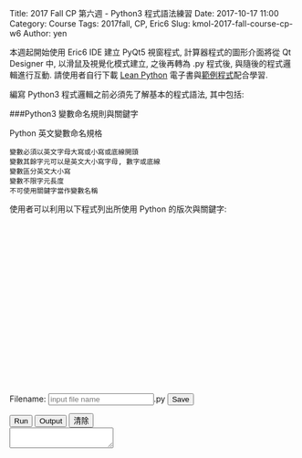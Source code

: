 Title: 2017 Fall CP 第六週 - Python3 程式語法練習
Date: 2017-10-17 11:00
Category: Course
Tags: 2017fall, CP, Eric6
Slug: kmol-2017-fall-course-cp-w6
Author: yen

本週起開始使用 Eric6 IDE 建立 PyQt5 視窗程式, 計算器程式的圖形介面將從 Qt Designer 中, 以滑鼠及視覺化模式建立, 之後再轉為 .py 程式後, 與隨後的程式邏輯進行互動. 請使用者自行下載 <a href="https://link.springer.com/book/10.1007/978-1-4842-2385-7">Lean Python</a> 電子書與<a href="https://github.com/Apress/lean-python">範例程式</a>配合學習.

<!-- PELICAN_END_SUMMARY -->

<!-- 導入 FileSaver 與 filereader -->
<script type="text/javascript" src="./../ace/FileSaver.min.js"></script>
<script type="text/javascript" src="./../ace/filereader.js"></script>

<!-- 導入最新版的 Brython 標準程式庫 3.3.4 -->
<script type="text/javascript" src="./../data/Brython-3.3.4/brython_dist.js">
</script>

<!-- 導入平面機構模擬所需程式庫 -->

<!-- sylvester.js 為向量、矩陣與幾何程式庫 http://sylvester.jcoglan.com/ -->
<script src="./../data/sylvester/sylvester.js"></script>
<!-- PrairieDraw.js 為延伸 sylvester.js 的 html5 canvas 繪圖應用程式庫 https://github.com/martin70/PrairieDraw.js -->
<script src="./../data/sylvester/PrairieDraw.js"></script>
<style>
canvas {
    border: 1px solid black;
}
</style>

<!-- 啟動 Brython 時, 設定 pythonpath 為 data/py, 並將 script1.py 放入, 以便取代 3.2.9 之前版本的 script id 導入 -->
<script>
window.onload=function(){
brython({debug:1, pythonpath:['./../data/py']});
}
</script>

<!-- 以下執行 Brython 程式 -->

<script src="./../ace/ace.js" type="text/javascript" charset="utf-8"></script>
<script src="./../ace/ext-language_tools.js" type="text/javascript" charset="utf-8"></script>
<script src="./../ace/mode-python3.js" type="text/javascript" charset="utf-8"></script>
<script src="./../ace/snippets/python.js" type="text/javascript" charset="utf-8"></script>

<!-- 請注意, 這裡使用 Javascript 將 localStorage["py_src"] 中存在近端瀏覽器的程式碼, 由使用者決定存檔名稱-->

<script type="text/javascript">
function doSave(storage_id, filename){
    var blob = new Blob([localStorage[storage_id]], {type: "text/plain;charset=utf-8"});
    filename = document.getElementById(filename).value
    saveAs(blob, filename+".py");
}
</script>

編寫 Python3 程式邏輯之前必須先了解基本的程式語法, 其中包括:

###Python3 變數命名規則與關鍵字

Python 英文變數命名規格

    變數必須以英文字母大寫或小寫或底線開頭
    變數其餘字元可以是英文大小寫字母, 數字或底線
    變數區分英文大小寫
    變數不限字元長度
    不可使用關鍵字當作變數名稱

使用者可以利用以下程式列出所使用 Python 的版次與關鍵字:

<!-- 印出版次與關鍵字程式 -->

<script type="text/python3">
from browser import document as doc
import ace

# Brython 3.3.4 內建的 container 名稱為  'container' 且 turtle 輸出為 svg 必須使用 div 訂定 id
Ace = ace.Editor(editor_id="kw_editor", console_id="kw_console", container_id="kw__container", storage_id="kw_py_src" )

Ace.editor.setValue('''# 導入 sys 模組
import sys
# 導入 keyword 模組
import keyword

# 利用 sys 模組中的 version_info 印出 Python 版次
print("Python version: ", sys.version_info)
# 利用 keyword 模組中的 kwlist 印出關鍵字
print("Python keywords: ", keyword.kwlist)
''')
Ace.editor.scrollToRow(0)
Ace.editor.gotoLine(0)

# 執行程式, 顯示輸出結果與清除輸出結果及對應按鈕綁定
doc['kw_run'].bind('click', Ace.run)
doc['kw_show_console'].bind('click', Ace.show_console)
doc['kw_clear_console'].bind('click', Ace.clear_console)
</script>

<!-- 用來顯示程式碼的 editor 區域 -->

<div id="kw_editor" style="width:600px;height:300px;"></div>

<!-- 以下的表單與按鈕與前面的 Javascript doSave 函式以及 FileSaver.min.js 互相配合 -->

<form>
    <label>Filename: <input type="text" id="kw_filename" placeholder="input file name"/>.py</label>
    <input type="submit" value="Save" onclick="doSave('kw_py_src', 'kw_filename');"/>
</form>
<button id="kw_run">Run</button>
<button id="kw_show_console">Output</button>
<button id="kw_clear_console">清除</button>
<div style="width:100%;height:100%;">
<textarea id="kw_console" autocomplete="off"></textarea>
</div>

Python3 的程式關鍵字, 使用者命名變數時, 必須避開下列保留字.

Python keywords:  ['False', 'None', 'True', 'and', 'as', 'assert', 'break', 'class', 'continue', 'def', 'del', 'elif', 'else', 'except', 'finally', 'for', 'from', 'global', 'if', 'import', 'in', 'is', 'lambda', 'nonlocal', 'not', 'or', 'pass', 'raise', 'return', 'try', 'while', 'with', 'yield']

選擇好的變數名稱:

    使用有意義且適當長度的變數名稱， 例如: 使用 length 代表長度, 不要單獨使用 l 或 L, 也不要使用 this_is_the_length
    程式前後變數命名方式盡量一致, 例如: 使用 rect_length 或 RectLength
    用底線開頭的變數通常具有特殊意義

###print() 函式用法

print() 為 Python 程式語言中用來列印數值或字串的函式, 其中有 sep 變數定義分隔符號, ｓep 內定為 ",", end 變數則用來定義列印結尾的符號, end 內定為跳行符號.

###for 迴圈用法與 Python 的縮排規定

重複迴圈用法, 使用者可以透過下列程式編輯區練習 for 迴圈與 print() 函式的用法.

<script type="text/python3">
from browser import document as doc
import ace

Ace = ace.Editor(editor_id="editor", console_id="console", container_id="first_container", storage_id="py_src" )

Ace.editor.setValue('''#ex1 簡單的 for 迴圈範例
for i in range(10):
    print(i)
''')
Ace.editor.scrollToRow(0)
Ace.editor.gotoLine(0)

# 執行程式, 顯示輸出結果與清除輸出結果及對應按鈕綁定
doc['run'].bind('click', Ace.run)
doc['show_console'].bind('click', Ace.show_console)
doc['clear_console'].bind('click', Ace.clear_console)
</script>

<!-- 用來顯示程式碼的 editor 區域 -->

<div id="editor" style="width:600px;height:300px;"></div>

<!-- 以下的表單與按鈕與前面的 Javascript doSave 函式以及 FileSaver.min.js 互相配合 -->

<form>
    <label>Filename: <input type="text" id="filename" placeholder="input file name"/>.py</label>
    <input type="submit" value="Save" onclick="doSave('py_src', 'filename');"/>
</form>
<button id="run">Run</button>
<button id="show_console">Output</button>
<button id="clear_console">清除</button>
<div style="width:100%;height:100%;">
<textarea id="console" autocomplete="off"></textarea>
</div>

<!-- 以下置入 brython turtle 繪圖程式段, 但是各畫布必須使用不同名稱 -->

下列的 Brython turtle 網際繪圖程式僅提供參考, 可以用來練習 Python3 程式語法.

<script type="text/python3">
from browser import document as doc
import ace

Ace = ace.Editor(editor_id="turtle_editor", console_id="turtle_console", container_id="container", storage_id="turtle_py_src" )

Ace.editor.setValue('''import turtle
t=turtle.Turtle()

t.penup()
t.left(45)
t.backward(125)
t.right(45)
t.pendown()

for c in ['red', 'green', 'yellow', 'blue']:
    t.color(c)
    t.forward(75)
    t.left(90)

t1=turtle.Turtle("turtle")
t1.penup()

t1.pendown()
t1.width(3)
for c in ['red', 'blue', 'yellow', 'green', 'purple', 'brown']:
    t1.color(c)
    t1.forward(50)
    t1.left(60)

t1.penup()
t1.left(60)
t1.backward(120)

t1.pendown()
t1.color('red')
t1.write("I love Brython!!")

turtle._Screen().end()
''')

Ace.editor.scrollToRow(0)
Ace.editor.gotoLine(0)

doc['turtle_run'].bind('click', Ace.run)
doc['turtle_show_console'].bind('click', Ace.show_console)
doc['turtle_clear_console'].bind('click', Ace.clear_console)
doc['turtle_clear_container'].bind('click', Ace.clear_container)
</script>

<div id="turtle_editor" style="width:600px;height:300px;"></div>

<!-- 以下的表單與按鈕與前面的 Javascript doSave 函式以及 FileSaver.min.js 互相配合 -->

<form>
    <label>Filename: <input type="text" id="turtle_filename" placeholder="input file name"/>.py</label>
    <input type="submit" value="Save" onclick="doSave('tutle_py_src', 'turtle_filename');"/>
</form>
<button id="turtle_run">Run</button>
<button id="turtle_show_console">Output</button>
<button id="turtle_clear_console">清除</button>
<button id="turtle_clear_container">清除畫布</button>
<div style="width:100%;height:100%;">
<textarea id="turtle_console" autocomplete="off"></textarea>
</div>

<!-- container 主要提供網際繪圖用之畫布 -->
<div id="container"></div>

###函式用法與呼叫

使用者可以利用下列程式, 練習 def 函式定義與呼叫的用法.

<script type="text/python3">
from browser import document as doc
import ace

Ace = ace.Editor(editor_id="fun_editor", console_id="fun_console", container_id="fun_container", storage_id="fun_py_src" )

Ace.editor.setValue('''# 定義函式
def square_of_x(x):
    return x*x

# 呼叫函式
y = square_of_x(3)
# 列印 y 對應內容
print(y)
''')
Ace.editor.scrollToRow(0)
Ace.editor.gotoLine(0)

# 執行程式, 顯示輸出結果與清除輸出結果及對應按鈕綁定
doc['fun_run'].bind('click', Ace.run)
doc['fun_show_console'].bind('click', Ace.show_console)
doc['fun_clear_console'].bind('click', Ace.clear_console)
</script>

<!-- 用來顯示程式碼的 editor 區域 -->

<div id="fun_editor" style="width:600px;height:300px;"></div>

<!-- 以下的表單與按鈕與前面的 Javascript doSave 函式以及 FileSaver.min.js 互相配合 -->

<form>
    <label>Filename: <input type="text" id="fun_filename" placeholder="input file name"/>.py</label>
    <input type="submit" value="Save" onclick="doSave('fun_py_src', 'fun_filename');"/>
</form>
<button id="fun_run">Run</button>
<button id="fun_show_console">Output</button>
<button id="fun_clear_console">清除</button>
<div style="width:100%;height:100%;">
<textarea id="fun_console" autocomplete="off"></textarea>
</div>

<!-- Brython 的網際繪圖 -->

以下網際繪圖程式, 僅提供參考.

<script type="text/python3">
from browser import document as doc
import ace

Ace = ace.Editor(editor_id="by_editor", console_id="by_console", container_id="by_container", storage_id="by_py_src" )

Ace.editor.setValue('''# First of all, the import of some libraries
from browser import document as doc
from browser import html

# All the elements will be inserted in the div with the "container" id
container = doc['by_container']

# We create a new div element
newdiv = html.DIV(id = "new-div")
# Now we add some style
newdiv.style = {"padding": "5px", 
               "backgroundColor": "#ADD8E6"}

# Now, lets add a table with a column with numbers and a
# column with a word on each cell
text = "Brython is really cool"
textlist = text.split()
table = html.TABLE()
for i, word in enumerate(textlist):
    table <= html.TR(html.TD(i + 1) + 
                     html.TD(word))
# Now we add some style to the table
table.style = {"padding": "5px", 
               "backgroundColor": "#aaaaaa",
               "width": "100%"}
# Now we add the table to the new div previously created
newdiv <= table + html.BR()

# a form? why not?
form = html.FORM()
input1 = html.INPUT(type="text", name="firstname", value="First name")
input2 = html.INPUT(type="text", name="lastname", value="Last name")
input3 = html.BUTTON("Button with no action!")
form <= input1 + html.BR() + input2 + html.BR() + input3

newdiv <= form + html.BR()

# Finally, we will add something more 'HTML5istic', a canvas with
# a color gradient in the newdiv previously created and below the form
canvas = html.CANVAS(width = 300, height = 300)
#canvas.style = {"width": "100%"}
ctx = canvas.getContext('2d')
ctx.rect(0, 0, 300, 300)
grd = ctx.createRadialGradient(150, 150, 10, 150, 150, 150)
grd.addColorStop(0, '#8ED6FF')
grd.addColorStop(1, '#004CB3')
ctx.fillStyle = grd
ctx.fill()

newdiv <= canvas
# And finally we append the newdiv element
# to the parent, in this case the div with the "container" id
container <= newdiv
''')
Ace.editor.scrollToRow(0)
Ace.editor.gotoLine(0)

# 執行程式, 顯示輸出結果與清除輸出結果及對應按鈕綁定
doc['by_run'].bind('click', Ace.run)
doc['by_show_console'].bind('click', Ace.show_console)
doc['by_clear_console'].bind('click', Ace.clear_console)
doc['by_clear_container'].bind('click', Ace.clear_container)
</script>

<!-- 用來顯示程式碼的 editor 區域 -->

<div id="by_editor" style="width:600px;height:300px;"></div>

<!-- 以下的表單與按鈕與前面的 Javascript doSave 函式以及 FileSaver.min.js 互相配合 -->

<form>
    <label>Filename: <input type="text" id="by_filename" placeholder="input file name"/>.py</label>
    <input type="submit" value="Save" onclick="doSave('by_py_src', 'by_filename');"/>
</form>
<button id="by_run">Run</button>
<button id="by_show_console">Output</button>
<button id="by_clear_console">清除</button>
<button id="by_clear_container">清除畫布</button>
<div style="width:100%;height:100%;">
<textarea id="by_console" autocomplete="off"></textarea>
</div>
<div id="by_container"></div>

<!-- Brython 動畫 -->

以下網際動態繪圖程式, 僅提供參考.

<script type="text/python3">
from browser import document as doc
import ace

Ace = ace.Editor(editor_id="clock_editor", console_id="clock_console", container_id="clock_container", storage_id="clock_py_src" )

Ace.editor.setValue('''# First of all, the import of some libraries
import time
import math
import datetime
from browser import document as doc
import browser.timer
from browser import html

sin,cos = math.sin,math.cos
width,height = 250,250 # canvas dimensions
ray = 100 # clock ray

# All the elements will be inserted in the div with the "container" id
container = doc['clock_container']

# We create a new div element
newdiv = html.DIV(id = "new-div")
# Now we add some style
newdiv.style = {"padding": "5px", 
               "backgroundColor": "#ADD8E6"}

canvas = html.CANVAS(width = width, height = height)
#canvas.style = {"width": "100%"}
ctx = canvas.getContext('2d')

def needle(angle,r1,r2,color="#000000"):
    # draw a needle at specified angle in specified color
    # r1 and r2 are percentages of clock ray
    x1 = width/2-ray*cos(angle)*r1
    y1 = height/2-ray*sin(angle)*r1
    x2 = width/2+ray*cos(angle)*r2
    y2 = height/2+ray*sin(angle)*r2
    ctx.beginPath()
    ctx.strokeStyle = color
    ctx.moveTo(x1,y1)
    ctx.lineTo(x2,y2)
    ctx.stroke()

def set_clock():
    # erase clock
    ctx.beginPath()
    ctx.fillStyle = "#FFF"
    ctx.arc(width/2,height/2,ray*0.89,0,2*math.pi)
    ctx.fill()
    
    # redraw hours
    show_hours()

    # print day
    now = datetime.datetime.now()
    day = now.day
    ctx.font = "bold 14px Arial"
    ctx.textAlign = "center"
    ctx.textBaseline = "middle"
    ctx.fillStyle="#FFF"
    ctx.fillText(day,width*0.7,height*0.5)

    # draw needles for hour, minute, seconds    
    ctx.lineWidth = 3
    hour = now.hour%12 + now.minute/60
    angle = hour*2*math.pi/12 - math.pi/2
    needle(angle,0.05,0.5)
    minute = now.minute
    angle = minute*2*math.pi/60 - math.pi/2
    needle(angle,0.05,0.85)
    ctx.lineWidth = 1
    second = now.second+now.microsecond/1000000
    angle = second*2*math.pi/60 - math.pi/2
    needle(angle,0.05,0.85,"#FF0000") # in red
    
browser.timer.set_interval(set_clock,100)

ctx.beginPath()
ctx.lineWidth = 10
ctx.arc(width/2,height/2,ray,0,2*math.pi)
ctx.stroke()

for i in range(60):
    ctx.lineWidth = 1
    if i%5 == 0:
        ctx.lineWidth = 3
    angle = i*2*math.pi/60 - math.pi/3
    x1 = width/2+ray*cos(angle)
    y1 = height/2+ray*sin(angle)
    x2 = width/2+ray*cos(angle)*0.9
    y2 = height/2+ray*sin(angle)*0.9
    ctx.beginPath()
    ctx.moveTo(x1,y1)
    ctx.lineTo(x2,y2)
    ctx.stroke()

def show_hours():
    ctx.beginPath()
    ctx.arc(width/2,height/2,ray*0.05,0,2*math.pi)
    ctx.fillStyle = "#000"
    ctx.fill()
    for i in range(1,13):
        angle = i*math.pi/6-math.pi/2
        x3 = width/2+ray*cos(angle)*0.75
        y3 = height/2+ray*sin(angle)*0.75
        ctx.font = "20px Arial"
        ctx.textAlign = "center"
        ctx.textBaseline = "middle"
        ctx.fillText(i,x3,y3)
    # cell for day
    ctx.fillStyle = "#000"
    ctx.fillRect(width*0.65,height*0.47,width*0.1,height*0.06)

show_hours()
set_clock()

newdiv <= canvas
# And finally we append the newdiv element
# to the parent, in this case the div with the "container" id
container <= newdiv
''')
Ace.editor.scrollToRow(0)
Ace.editor.gotoLine(0)

# 執行程式, 顯示輸出結果與清除輸出結果及對應按鈕綁定
doc['clock_run'].bind('click', Ace.run)
doc['clock_show_console'].bind('click', Ace.show_console)
doc['clock_clear_console'].bind('click', Ace.clear_console)
doc['clock_clear_container'].bind('click', Ace.clear_container)
</script>

<!-- 用來顯示程式碼的 editor 區域 -->

<div id="clock_editor" style="width:600px;height:300px;"></div>

<!-- 以下的表單與按鈕與前面的 Javascript doSave 函式以及 FileSaver.min.js 互相配合 -->

<form>
    <label>Filename: <input type="text" id="clock_filename" placeholder="input file name"/>.py</label>
    <input type="submit" value="Save" onclick="doSave('clock_py_src', 'clock_filename');"/>
</form>
<button id="clock_run">Run</button>
<button id="clock_show_console">Output</button>
<button id="clock_clear_console">清除</button>
<button id="clock_clear_container">清除畫布</button>
<div style="width:100%;height:100%;">
<textarea id="clock_console" autocomplete="off"></textarea>
</div>
<div id="clock_container"></div>

###基本物件導向與案例

Python 採用類別 (class) 將案例變數 (instance variables) 與案例方法 (instance methods) 包在一起, 並用來定義一種物件 (object).

物件導向具有封裝 (encapsulation) , 繼承 (inheritance) 與多形 ( polymorphism) 等三種特性.

<!-- oop 範例 -->

使用者可以利用下列程式練習 Python3 物件的定義與應用.

<script type="text/python3">
from browser import document as doc
import ace

Ace = ace.Editor(editor_id="oop1_editor", console_id="oop1_console", container_id="oop1_container", storage_id="oop1_py_src" )

Ace.editor.setValue('''# Robot class 定義
class Robot(object):
    def __init__(self, name, by):
        self._name = name
        self._build_year = by

    @property
    def name(self):
        return self._name

    @name.setter
    def name(self, newname):
        self._name = name

    @property
    def build_year(self):
        return self._build_year

    @build_year.setter
    def build_year(self, newby):
        self._build_year = newby

x = Robot("bob", 1993)
x.build_year = 1993
print(x.name)
print(x.build_year)
''')
Ace.editor.scrollToRow(0)
Ace.editor.gotoLine(0)

# 執行程式, 顯示輸出結果與清除輸出結果及對應按鈕綁定
doc['oop1_run'].bind('click', Ace.run)
doc['oop1_show_console'].bind('click', Ace.show_console)
doc['oop1_clear_console'].bind('click', Ace.clear_console)
</script>

<!-- 用來顯示程式碼的 editor 區域 -->

<div id="oop1_editor" style="width:600px;height:300px;"></div>

<!-- 以下的表單與按鈕與前面的 Javascript doSave 函式以及 FileSaver.min.js 互相配合 -->

<form>
    <label>Filename: <input type="text" id="oop1_filename" placeholder="input file name"/>.py</label>
    <input type="submit" value="Save" onclick="doSave('oop1_py_src', 'oop1_filename');"/>
</form>
<button id="oop1_run">Run</button>
<button id="oop1_show_console">Output</button>
<button id="oop1_clear_console">清除</button>
<div style="width:100%;height:100%;">
<textarea id="oop1_console" autocomplete="off"></textarea>
</div>

<!-- 必須處理重複執行後機構模擬產生錯誤的問題 -->

以下平面機構動態模擬程式, 僅提供參考.

<script type="text/python3">
from browser import document as doc
import ace

Ace = ace.Editor(editor_id="link_editor", console_id="link_console", container_id="fourbar", storage_id="link_py_src" )

Ace.editor.setValue('''# 導入所需模組
from browser import document as doc
from browser import window
from browser import timer
from browser import html
import math
 
# 利用 window 擷取 PrairieDraw 程式庫變數物件, 然後以 new 方法轉為 Brython 變數
pdraw = window.PrairieDraw.new
# 利用 window 擷取 PrairieDrawAnim 程式庫變數物件, 然後以 new 方法轉為 Brython 變數
PrairieDrawAnim = window.PrairieDrawAnim.new
 
# 利用 window 擷取 sylvester 程式庫變數物件 Vector, 並將其 create 方法直接轉為 Brython 變數
# 在 sylvester 中的 $V 簡化變數無法直接在 Brython 程式中引用
vector = window.Vector.create
 
# 在 "fourbar" 畫布中建立 panim 動態模擬案例
panim = PrairieDrawAnim("fourbar")
 
# 平面連桿繪圖以 t = 0 起始
t = 0
# 控制轉動方向變數
direction = True
 
# 繪製不同 t 時間下的平面連桿
def draw():
    global t, direction, fast
    # 設定模擬繪圖範圍
    panim.setUnits(6, 6)
    # 設定箭頭線寬
    panim.setProp("arrowLineWidthPx",2)
 
    # 起始變數設定
    omega = 1
    length_bar1 = 1
    length_bar2 = 26/18
    length_bar3 = 2
    length_base = 40/18
    time = 0
 
    # 畫出地面直線
    G = vector([0, -0.5])
    panim.ground(G, vector([0, 1]), 10)
 
    # 連桿長度與角度計算
    A = t*omega # "theta"
    AD = length_bar1 #length of left bar
    AB = length_base #distance between two stationary pivots
    BC = length_bar3 #length of right bar
    CD = length_bar2 #length of middle bar
    BD = math.sqrt(AD*AD + AB*AB - 2*AD*AB*math.cos(A))
    C = math.acos((BC*BC + CD*CD - BD*BD)/(2*BC*CD))
    ABD = math.asin(CD * math.sin(C) / BD)
    DBC = math.asin(AD * math.sin(A) / BD)
    B = ABD + DBC
    D = math.pi - B - C
 
    # draw pivot
    pivot_left = vector([AB/-2, 0])
    pivot_right = vector([AB/2, 0])
    panim.pivot(vector([pivot_left.e(1), -0.5]), pivot_left, 0.5)
    panim.pivot(vector([pivot_right.e(1), -0.5]), pivot_right, 0.5)
 
    # 儲存轉換矩陣
    panim.save()
    #FIRST BAR
    panim.translate(pivot_left)
    panim.rotate(A)
    panim.rod(vector([0,0]), vector([AD,0]), 0.25)
    panim.point(vector([0,0]))
 
    #SECOND BAR
    panim.translate(vector([AD,0]))
    panim.rotate(A*-1)  #"undo" the original A rotation
    panim.rotate(D)     #rotate by D only
    panim.rod(vector([0,0]), vector([CD,0]), 0.25)
    panim.point(vector([0,0]))
 
    #THIRD BAR
    panim.translate(vector([CD,0]))
    panim.rotate(math.pi+C)
    panim.rod(vector([0,0]), vector([BC,0]), 0.25)
    panim.point(vector([0,0]))
    # 回復原先的轉換矩陣
    panim.restore()
 
    panim.point(vector([pivot_right.e(1), 0]))
    # 時間增量
    if direction == True:
        t += 0.08
    else:
        t += -0.08
 
# 先畫出 t = 0 的連桿機構
draw()
 
# 將 anim 設為 None
anim = None
 
def launchAnimation(ev):
    global anim
    # 初始啟動, anim 為 None
    if anim is None:
        # 每 0.08 秒執行一次 draw 函式繪圖
        anim = timer.set_interval(draw, 80)
        # 初始啟動後, 按鈕文字轉為"暫停"
        doc['power'].text = '暫停'
    elif anim == 'hold':
        # 當 anim 為 'hold' 表示曾經暫停後的啟動, 因此持續以 set_interval() 持續旋轉, 且將 power 文字轉為"暫停"
        anim = timer.set_interval(draw, 80)
        doc['power'].text = '暫停'
    else:
        # 初始啟動後, 使用者再按 power, 此時 anim 非 None 也不是 'hold', 因此會執行 clear_interval() 暫停
        # 且將 anim 變數設為 'hold', 且 power 文字轉為"繼續"
        timer.clear_interval(anim)
        anim = 'hold'
        doc['power'].text = '繼續'
 
def reverse(ev):
    global anim, direction
    # 當 anim 為 hold 時, 按鈕無效
    if anim != "hold":
        if direction == True:
            direction = False
        else:
            direction = True

doc["power"].bind("click", launchAnimation)
doc["reverse"].bind("click", reverse)
''')
Ace.editor.scrollToRow(0)
Ace.editor.gotoLine(0)

# 執行程式, 顯示輸出結果與清除輸出結果及對應按鈕綁定
doc['link_run'].bind('click', Ace.run)
doc['link_show_console'].bind('click', Ace.show_console)
doc['link_clear_console'].bind('click', Ace.clear_console)
</script>

<!-- 用來顯示程式碼的 editor 區域 -->

<div id="link_editor" style="width:600px;height:300px;"></div>

<!-- 以下的表單與按鈕與前面的 Javascript doSave 函式以及 FileSaver.min.js 互相配合 -->

<form>
    <label>Filename: <input type="text" id="link_filename" placeholder="input file name"/>.py</label>
    <input type="submit" value="Save" onclick="doSave('link_py_src', 'link_filename');"/>
</form>
<button id="link_run">Run</button>
<button id="link_show_console">Output</button>
<button id="link_clear_console">清除</button>
<button id="power">啟動</button>
<button id="reverse">反向</button>
<div style="width:100%;height:100%;">
<textarea id="link_console" autocomplete="off"></textarea>
</div>
<canvas id="fourbar" width="250" height="250"></canvas>

目前所在頁面, 分別利用 Brython 與 Ace.js 編輯器, 可直接在網誌中執行 Python3 程式, 基本架構為將 Brython 的標準輸出轉到特定 div 標註, 而 Ace.js 編輯器則設為與其內的程式碼相同長度, 但至多只會在頁面中顯示 20 行, 且編輯器內的程式碼使用 12 號字元.

ace.py 原始碼, 位於 data/py 目錄中, 將原先只能單一呼叫的函式改為物件, 可以在同一頁面中產生案例時, 透過各標註的 id 字串區分各段程式碼, 是本課程 Python3 物件導向程式的實際應用範例, 僅提供參考.

<pre class="brush: python">
import sys
import time
import traceback
import javascript

from browser import document as doc, window, alert

if hasattr(window, 'localStorage'):
    from browser.local_storage import storage
else:
    storage = None

class cOutput:

    def __init__(self, target):
        self.target = doc[target]

    def write(self, data):
        self.target.value += str(data)

class Editor():
    
    def __init__(self, editor_id, console_id, container_id, storage_id):
        self.editor_id = editor_id
        self.console_id = console_id
        self.container_id = container_id
        self.storage_id = storage_id
        self.output = ''

        try:
            self.editor = window.ace.edit(self.editor_id)
            session = self.editor.getSession()
            session.setMode("ace/mode/python")

            self.editor.setOptions({
             'enableLiveAutocompletion': True,
             'enableSnippets': True,
             'highlightActiveLine': False,
             'highlightSelectedWord': True,
             'autoScrollEditorIntoView': True,
             # 'maxLines': session.getLength() 可以根據程式長度設定 editor 列數
             # 設定讓使用者最多可以在畫面中顯示 20 行程式碼
             'maxLines': 20,
             'fontSize': '12pt'
            })
        except:
            from browser import html
            self.editor = html.TEXTAREA(rows=20, cols=70)
            doc[self.editor_id] &lt;= self.editor
            def get_value(): return self.editor.value
            def set_value(x): self.editor.value = x
            self.editor.getValue = get_value
            self.editor.setValue = set_value
            
    def run(self, *args):
        sys.stdout = cOutput(self.console_id)
        sys.stderr = cOutput(self.console_id)
        doc[self.console_id].value = ''
        src = self.editor.getValue()
        if storage is not None:
           storage[self.storage_id] = src

        t0 = time.perf_counter()
        try:
            #ns = {'__name__':'__main__'}
            # 以 self.editor_id 名稱執行程式
            ns = {'__name__': self.editor_id}
            exec(src, ns)
            state = 1
        except Exception as exc:
            traceback.print_exc(file=sys.stderr)
            state = 0
        self.output = doc[self.console_id].value

        print('&lt;completed in %6.2f ms&gt;' % ((time.perf_counter() - t0) * 1000.0))
        return state

    def show_console(self, ev):
        doc[self.console_id].value = self.output
        doc[self.console_id].cols = 60
        doc[self.console_id].rows = 10
        
    def clear_console(self, ev):
        doc[self.console_id].value = ""
        
    def clear_container(self, ev):
        doc[self.container_id].clear()

    # load a Python script
    def load_script(self, evt):
        _name = evt.target.value + '?foo=%s' % time.time()
        self.editor.setValue(open(_name).read())
</pre>
